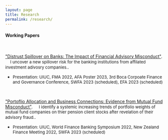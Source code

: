 ```yaml
---
layout: page
title: Research
permalink: /research/
---
```


#### **Working Papers** <br>
<br>

["Distrust Spillover on Banks: The Impact of Financial Advisory Misconduct"](/publications/Distrust_Spillover_on_Banks_J.pdf). 
  &nbsp;&nbsp;&nbsp; <font size="2"> I uncover a new spillover risk for the banking institutions from affilated investment adivosry companies.</font>. 
  * <font size="2"> Presentation: UIUC, FMA 2022, AFA Poster 2023, 3rd Boca Corpoate Finance and Governance Conference, SWFA 2023 (scheduled), EFA 2023 (scheduled)</font>

<br>

["Portoflio Allocation and Business Connections: Evidence from Mutual Fund Misconduct"](). 
  &nbsp;&nbsp;&nbsp; <font size="2"> I identify a systemic increasing trends of portfolio weights of mutual fund companies on thier pension client stocks after revelation of their advisory fraud.</font>. 
  * <font size="2"> Presentation: UIUC, World Finance Banking Symposium 2022, New Zealand Finance Meeting 2022, SWFA 2023 (scheduled)</font>

